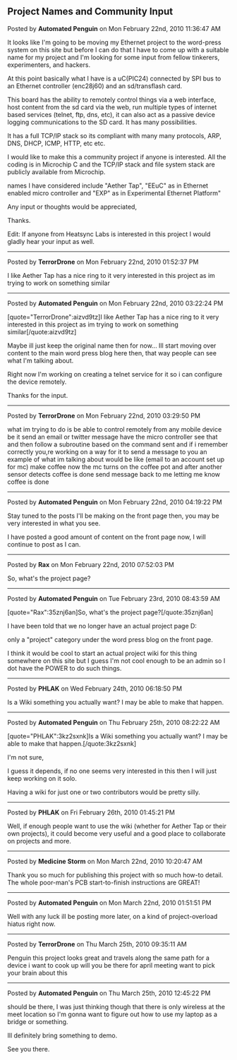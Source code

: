 ## Project Names and Community Input
Posted by **Automated Penguin** on Mon February 22nd, 2010 11:36:47 AM

It looks like I'm going to be moving my Ethernet project to the word-press system on this site but before I can do that I have to come up with a suitable name for my project and I'm looking for some input from fellow tinkerers, experimenters, and hackers.

At this point basically what I have is a uC(PIC24) connected by SPI bus to an Ethernet controller (enc28j60) and an sd/transflash card.

This board has the ability to remotely control things via a web interface, host content from the sd card via the web, run multiple types of internet based services (telnet, ftp, dns, etc), it can also act as a passive device logging communications to the SD card. It has many possibilities.

It has a full TCP/IP stack so its compliant with many many protocols, ARP, DNS, DHCP, ICMP, HTTP, etc etc.

I would like to make this a community project if anyone is interested. All the coding is in Microchip C and the TCP/IP stack and file system stack are publicly available from Microchip.

names I have considered include "Aether Tap", "EEuC" as in Ethernet enabled micro controller and "EXP" as in Experimental Ethernet Platform"

Any input or thoughts would be appreciated,

Thanks.


Edit:
If anyone from Heatsync Labs is interested in this project I would gladly hear your input as well.

--------------------------------------------------------------------------------

Posted by **TerrorDrone** on Mon February 22nd, 2010 01:52:37 PM

I like Aether Tap has a nice ring to it 
very interested in this project as im trying to work on something similar

--------------------------------------------------------------------------------

Posted by **Automated Penguin** on Mon February 22nd, 2010 03:22:24 PM

[quote="TerrorDrone":aizvd9tz]I like Aether Tap has a nice ring to it 
very interested in this project as im trying to work on something similar[/quote:aizvd9tz]

Maybe ill just keep the original name then for now... Ill start moving over content to the main word press  blog here then, that way people can see what I'm talking about.

Right now I'm working on creating a telnet service for it so i can configure the device remotely.

Thanks for the input.

--------------------------------------------------------------------------------

Posted by **TerrorDrone** on Mon February 22nd, 2010 03:29:50 PM

what im trying to do is be able to control remotely from any mobile device be it send an email or twitter message have the micro controller see that and then follow a subroutine based on the command sent 
and if i remember correctly you,re working on a way for it to send a message to you 
an example of what im talking about would be like (email to an account set up for mc) make coffee now
the mc turns on the coffee pot and after another sensor detects coffee is done send message back to me letting me know coffee is done

--------------------------------------------------------------------------------

Posted by **Automated Penguin** on Mon February 22nd, 2010 04:19:22 PM

Stay tuned to the posts I'll be making on the front page then, you may be very interested in what you see.

I have posted a good amount of content on the front page now, I will continue to post as I can.

--------------------------------------------------------------------------------

Posted by **Rax** on Mon February 22nd, 2010 07:52:03 PM

So, what's the project page?

--------------------------------------------------------------------------------

Posted by **Automated Penguin** on Tue February 23rd, 2010 08:43:59 AM

[quote="Rax":35znj6an]So, what's the project page?[/quote:35znj6an]

I have been told that we no longer have an actual project page D:

only a "project" category under the word press blog on the front page.

I think it would be cool to start an actual project wiki for this thing somewhere on this site but I guess I'm not cool enough to be an admin so I dot have the POWER to do such things.

--------------------------------------------------------------------------------

Posted by **PHLAK** on Wed February 24th, 2010 06:18:50 PM

Is a Wiki something you actually want?  I may be able to make that happen.

--------------------------------------------------------------------------------

Posted by **Automated Penguin** on Thu February 25th, 2010 08:22:22 AM

[quote="PHLAK":3kz2sxnk]Is a Wiki something you actually want?  I may be able to make that happen.[/quote:3kz2sxnk]

I'm not sure,

I guess it depends, if no one seems very interested in this then I will just keep working on it solo.

Having a wiki for just one or two contributors would be pretty silly.

--------------------------------------------------------------------------------

Posted by **PHLAK** on Fri February 26th, 2010 01:45:21 PM

Well, if enough people want to use the wiki (whether for Aether Tap or their own projects), it could become very useful and a good place to collaborate on projects and more.

--------------------------------------------------------------------------------

Posted by **Medicine Storm** on Mon March 22nd, 2010 10:20:47 AM

Thank you so much for publishing this project with so much how-to detail. The whole poor-man's PCB start-to-finish instructions are GREAT!

--------------------------------------------------------------------------------

Posted by **Automated Penguin** on Mon March 22nd, 2010 01:51:51 PM

Well with any luck ill be posting more later, on a kind of project-overload hiatus right now.

--------------------------------------------------------------------------------

Posted by **TerrorDrone** on Thu March 25th, 2010 09:35:11 AM

Penguin this project looks great and travels along the same path for a device i want to cook up 
will you be there for april meeting want to pick your brain about this

--------------------------------------------------------------------------------

Posted by **Automated Penguin** on Thu March 25th, 2010 12:45:22 PM

should be there, I was just thinking though that there is only wireless at the meet location so I'm gonna want to figure out how to use my laptop as a bridge or something.

Ill definitely bring something to demo.

See you there.
